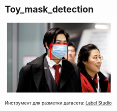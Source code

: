 # Toy_mask_detection

<img src="https://github.com/JosephFrancisTribbiani/Toy_mask_detection/blob/main/result.png"></img>

Инструмент для разметки датасета: <a href="https://labelstud.io/">Label Studio</a>
